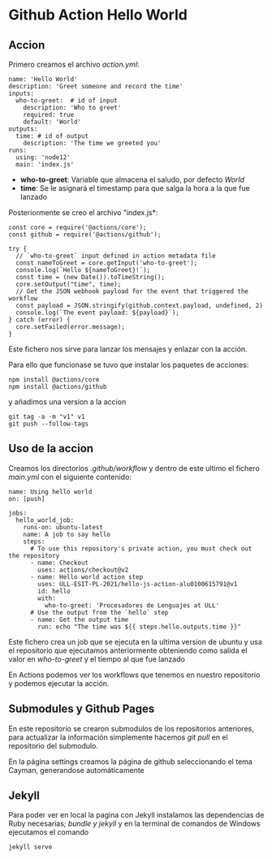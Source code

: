 # Github Action Hello World

## Accion

Primero creamos el archivo *action.yml*:
```
name: 'Hello World'
description: 'Greet someone and record the time'
inputs:
  who-to-greet:  # id of input
    description: 'Who to greet'
    required: true
    default: 'World'
outputs:
  time: # id of output
    description: 'The time we greeted you'
runs:
  using: 'node12'
  main: 'index.js'
  ```
  - **who-to-greet**: Variable que almacena el saludo, por defecto *World*
  - **time**: Se le asignará el timestamp para que salga la hora a la que fue lanzado
  
Posteriormente se creo el archivo "index.js*:
```
const core = require('@actions/core');
const github = require('@actions/github');

try {
  // `who-to-greet` input defined in action metadata file
  const nameToGreet = core.getInput('who-to-greet');
  console.log(`Hello ${nameToGreet}!`);
  const time = (new Date()).toTimeString();
  core.setOutput("time", time);
  // Get the JSON webhook payload for the event that triggered the workflow
  const payload = JSON.stringify(github.context.payload, undefined, 2)
  console.log(`The event payload: ${payload}`);
} catch (error) {
  core.setFailed(error.message);
}
```
Este fichero nos sirve para lanzar los mensajes y enlazar con la acción.

Para ello que funcionase se tuvo que instalar los paquetes de acciones:
```
npm install @actions/core
npm install @actions/github
```
y añadimos una version a la accion
```
git tag -a -m "v1" v1
git push --follow-tags
```

## Uso de la accion

Creamos los directorios *.github/workflow* y dentro de este ultimo el fichero *main.yml* con el siguiente contenido:
```
name: Using hello world
on: [push]

jobs:
  hello_world_job:
    runs-on: ubuntu-latest
    name: A job to say hello
    steps:
      # To use this repository's private action, you must check out the repository
      - name: Checkout
        uses: actions/checkout@v2
      - name: Hello world action step
        uses: ULL-ESIT-PL-2021/hello-js-action-alu0100615791@v1
        id: hello
        with:
          who-to-greet: 'Procesadores de Lenguajes at ULL'
      # Use the output from the `hello` step
      - name: Get the output time
        run: echo "The time was ${{ steps.hello.outputs.time }}"
```
Este fichero crea un job que se ejecuta en la ultima version de ubuntu y usa el repositorio que ejecutamos anteriormente obteniendo como salida el valor en *who-to-greet* y el tiempo al que fue lanzado

En Actions podemos ver los workflows que tenemos en nuestro repositorio y podemos ejecutar la acción.

## Submodules y Github Pages

En este repositorio se crearon submodulos de los repositorios anteriores, para actualizar la información simplemente hacemos *git pull* en el repositorio del submodulo.

En la página settings creamos la página de github seleccionando el tema Cayman, generandose automáticamente

## Jekyll

Para poder ver en local la pagina con Jekyll instalamos las dependencias de Ruby necesarias; *bundle y jekyll* y en la terminal de comandos de Windows ejecutamos el comando
```
jekyll serve
```
